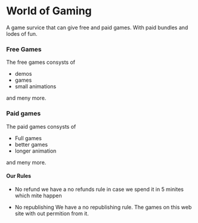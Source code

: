 # World of Gaming

A game survice that can give 
free and paid games. With paid
bundles and lodes of fun. 

### Free Games

The free games consysts of

- demos
- games
- small animations

and meny more.

### Paid games 

The paid games consysts of

- Full games
- better games
- longer animation

and meny more.

#### Our Rules

- No refund
we have a no refunds rule in case we
spend it in 5 minites which mite 
happen

- No republishing
We have a no republishing rule.
The games on this web site with 
out permition from it.

